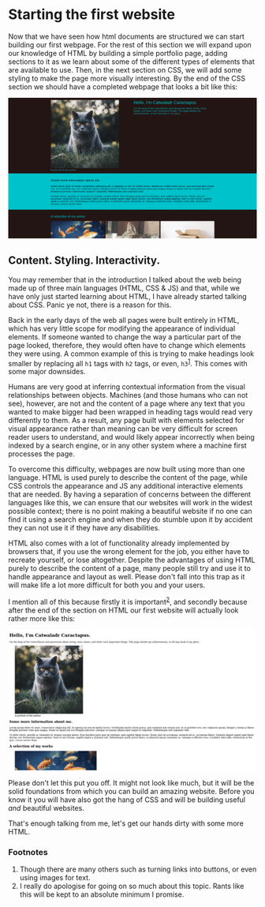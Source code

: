# Starting the first website

Now that we have seen how html documents are structured we can start building our first webpage. For the rest of this section we will expand upon our knowledge of HTML by building a simple portfolio page, adding sections to it as we learn about some of the different types of elements that are available to use. Then, in the next section on CSS, we will add some styling to make the page more visually interesting. By the end of the CSS section we should have a completed webpage that looks a bit like this:

![Our first website viewed on a computer](./images/s1c4/Desktop_styled.jpg)

## Content. Styling. Interactivity.

You may remember that in the introduction I talked about the web being made up of three main languages (HTML, CSS & JS) and that, while we have only just started learning about HTML, I have already started talking about CSS. Panic ye not, there is a reason for this.

Back in the early days of the web all pages were built entirely in HTML, which has very little scope for modifying the appearance of individual elements. If someone wanted to change the way a particular part of the page looked, therefore, they would often have to change which elements they were using. A common example of this is trying to make headings look smaller by replacing all `h1` tags with `h2` tags, or even, `h3`<sup id="a1">[1](#f1)</sup>. This comes with some major downsides.

Humans are very good at inferring contextual information from the visual relationships between objects. Machines (and those humans who can not see), however, are not and the content of a page where any text that you wanted to make bigger had been wrapped in heading tags would read very differently to them. As a result, any page built with elements selected for visual appearance rather than meaning can be very difficult for screen reader users to understand, and would likely appear incorrectly when being indexed by a search engine, or in any other system where a machine first processes the page.

To overcome this difficulty, webpages are now built using more than one language. HTML is used purely to describe the content of the page, while CSS controls the appearance and JS any additional interactive elements that are needed. By having a separation of concerns between the different languages like this, we can ensure that our websites will work in the widest possible context; there is no point making a beautiful website if no one can find it using a search engine and when they do stumble upon it by accident they can not use it if they have any disabilities.

HTML also comes with a lot of functionality already implemented by browsers that, if you use the wrong element for the job, you either have to recreate yourself, or lose altogether. Despite the advantages of using HTML purely to describe the content of a page, many people still try and use it to handle appearance and layout as well. Please don't fall into this trap as it will make life a lot more difficult for both you and your users.

I mention all of this because firstly it is important<sup id="a2">[2](#f2)</sup>, and secondly because after the end of the section on HTML our first website will actually look rather more like this:

![A plain html view of our first website](./images/s1c4/Desktop_unstyled.jpg)

Please don't let this put you off. It might not look like much, but it will be the solid foundations from which you can build an amazing website. Before you know it you will have also got the hang of CSS and will be building useful *and* beautiful websites.

That's enough talking from me, let's get our hands dirty with some more HTML.

### Footnotes
<ol>
    <li id="f1">Though there are many others such as turning links into buttons, or even using images for text.</li>
    <li id="f2">I really do apologise for going on so much about this topic. Rants like this will be kept to an absolute minimum I promise.</li>
</ol>